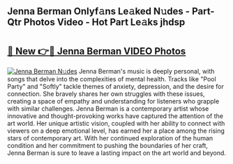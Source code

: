 ## Jenna Berman Onlyf𝚊ns Le𝚊ked N𝚞des - Part-Qtr Photos Video - Hot Part Le𝚊ks jhdsp

# <h2><a href="http://ab4769.deff.icu/?id=Jenna+Berman">🔗 New 👉🔴 Jenna Berman VIDEO Photos</a></h2>

[![Jenna Berman N𝚞des](https://i.imgur.com/rIISA9y.gif)](http://ab4769.deff.icu/?id=Jenna+Berman)
Jenna Berman's music is deeply personal, with songs that delve into the complexities of mental health. Tracks like "Pool Party" and "Softly" tackle themes of anxiety, depression, and the desire for connection. She bravely shares her own struggles with these issues, creating a space of empathy and understanding for listeners who grapple with similar challenges. Jenna Berman is a contemporary artist whose innovative and thought-provoking works have captured the attention of the art world. Her unique artistic vision, coupled with her ability to connect with viewers on a deep emotional level, has earned her a place among the rising stars of contemporary art. With her continued exploration of the human condition and her commitment to pushing the boundaries of her craft, Jenna Berman is sure to leave a lasting impact on the art world and beyond.
